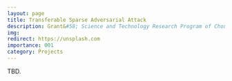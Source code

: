 ```yaml
---
layout: page
title: Transferable Sparse Adversarial Attack
description: Grant&#58; Science and Technology Research Program of Chongqing Education Commission of China <br> Year&#58; 2023-2026
img:
redirect: https://unsplash.com
importance: 001
category: Projects
---
```


TBD.
